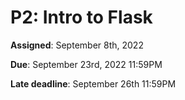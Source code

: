 # P2: Intro to Flask

**Assigned**: September 8th, 2022

**Due**: September 23rd, 2022 11:59PM

**Late deadline**: September 26th 11:59PM
